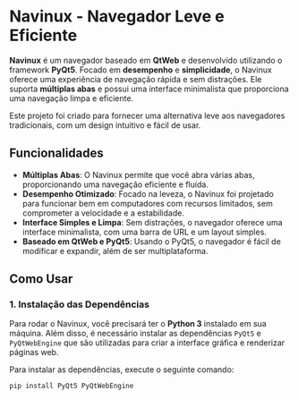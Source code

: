 # Navinux - Navegador Leve e Eficiente

**Navinux** é um navegador baseado em **QtWeb** e desenvolvido utilizando o framework **PyQt5**. Focado em **desempenho** e **simplicidade**, o Navinux oferece uma experiência de navegação rápida e sem distrações. Ele suporta **múltiplas abas** e possui uma interface minimalista que proporciona uma navegação limpa e eficiente.

Este projeto foi criado para fornecer uma alternativa leve aos navegadores tradicionais, com um design intuitivo e fácil de usar.

## Funcionalidades

- **Múltiplas Abas**: O Navinux permite que você abra várias abas, proporcionando uma navegação eficiente e fluída.
- **Desempenho Otimizado**: Focado na leveza, o Navinux foi projetado para funcionar bem em computadores com recursos limitados, sem comprometer a velocidade e a estabilidade.
- **Interface Simples e Limpa**: Sem distrações, o navegador oferece uma interface minimalista, com uma barra de URL e um layout simples.
- **Baseado em QtWeb e PyQt5**: Usando o PyQt5, o navegador é fácil de modificar e expandir, além de ser multiplataforma.

## Como Usar

### 1. **Instalação das Dependências**

Para rodar o Navinux, você precisará ter o **Python 3** instalado em sua máquina. Além disso, é necessário instalar as dependências `PyQt5` e `PyQtWebEngine` que são utilizadas para criar a interface gráfica e renderizar páginas web.

Para instalar as dependências, execute o seguinte comando:

```bash
pip install PyQt5 PyQtWebEngine
